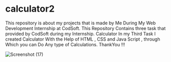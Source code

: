 # calculator2 
This repository is about my projects that is made by Me During My Web Development Internship at CodSoft. This Repository Contains three task that provided by CodSoft during my Internship.
Calculator In my Third Task I created Calculator With the Help of HTML , CSS and Java Script , through Which you can Do Any type of Calculations.
ThankYou !!!

![Screenshot (17)](https://github.com/shhSachih/calculator2/assets/143243162/cf21d18b-c16f-4c13-a70f-8663a1bf15cc)
